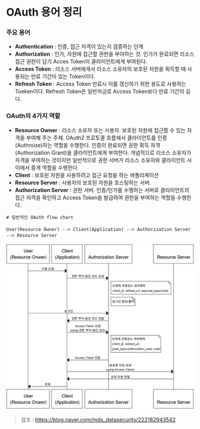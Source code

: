 # OAuth 용어 정리


### 주요 용어

* **Authentication** : 인증, 접근 자격이 있는지 검증하는 단계
* **Authorization** : 인가, 자원에 접근할 권한을 부야하는 것. 인가가 완료되면 리소스 접근 권한이 담기 Acces Token이 클라이언트에게 부여된다.
* **Access Token** : 리소스 서버에게서 리소스 소유자의 보호된 자원을 획득할 때 사용되는 만료 기간이 있는 Token이다.
* **Refresh Token** : Access Token 만료시 이를 갱신하기 위한 용도로 사용하는 Toeken이다. Refresh Token은 일반저긍로 Access Token보다 만료 기간이 길다.

### OAuth의 4가지 역할

* **Resource Owner** :  리소스 소유자 또는 사용자. 보호된 자원에 접근할 수 있는 자격을 부여해 주는 주체. OAuth2 프로토콜 흐름에서 클라이언트를 인증(Authroize)하는 역할을 수행한다. 인증이 완료되면 권한 획득 자격(Authorization Grant)을 클라이언트에게 부여한다. 개념적으로 리소스 소유자가 자격을 부여하는 것이지만 일반적으로 권한 서버가 리소스 소유자와 클라이언트 사이에서 중개 역할을 수행한다.
* **Client** :  보호된 자원을 사용하려고 접근 요청을 하는 애플리케이션
* **Resource Server** : 사용자의 보호된 자원을 호스팅하는 서버.
* **Authorization Server** : 권한 서버. 인증/인가를 수행하는 서버로 클라이언트의 접근 자격을 확인하고 Access Token을 발급하여 권한을 부여하는 역할을 수행한다.


```
# 일반적인 OAuth flow chart

User(Resource Owner) --> Client(Application) --> Authorization Server --> Resource Server

```

![alt text](OAuthImg/image3.png)

> 참조 : https://blog.naver.com/mds_datasecurity/222182943542
